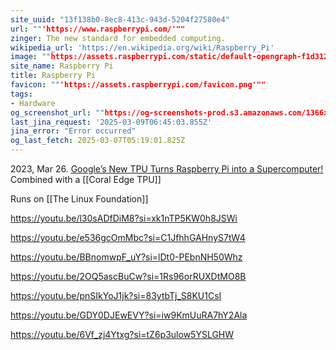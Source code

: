 ```yaml
---
site_uuid: "13f138b0-8ec8-413c-943d-5204f27580e4"
url: ""'https://www.raspberrypi.com/'""
zinger: The new standard for embedded computing.
wikipedia_url: 'https://en.wikipedia.org/wiki/Raspberry_Pi'
image: ""https://assets.raspberrypi.com/static/default-opengraph-f1d3121abeef861889c52dd4a2813df9.png""
site_name: Raspberry Pi
title: Raspberry Pi
favicon: ""'https://assets.raspberrypi.com/favicon.png'""
tags:
- Hardware
og_screenshot_url: ""https://og-screenshots-prod.s3.amazonaws.com/1366x768/80/false/78c8099bf68c11fe1e2b95c18f4afde3c5a1208d14222b7af377d1db57bab4c3.jpeg""
last_jina_request: '2025-03-09T06:45:03.855Z'
jina_error: "Error occurred"
og_last_fetch: 2025-03-07T05:19:01.825Z
---
```



2023, Mar 26. [Google’s New TPU Turns Raspberry Pi into a Supercomputer!](https://youtube.com/shorts/VRk_itxLZQI?si=4O63wC2GJ0jMyJVM) Combined with a [[Coral Edge TPU]]

Runs on [[The Linux Foundation]]


https://youtu.be/l30sADfDiM8?si=xk1nTP5KW0h8JSWi

https://youtu.be/e536gcOmMbc?si=C1JfhhGAHnyS7tW4

https://youtu.be/BBnomwpF_uY?si=lDt0-PEbnNH50Whz

https://youtu.be/2OQ5ascBuCw?si=1Rs96orRUXDtMO8B

https://youtu.be/pnSIkYoJ1jk?si=83ytbTj_S8KU1CsI

https://youtu.be/GDY0DJEwEVY?si=iw9KmUuRA7hY2Ala

https://youtu.be/6Vf_zj4Ytxg?si=tZ6p3ulow5YSLGHW